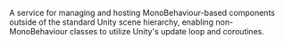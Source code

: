 A service for managing and hosting MonoBehaviour-based components outside of the standard Unity scene hierarchy, enabling non-MonoBehaviour classes to utilize Unity's update loop and coroutines.